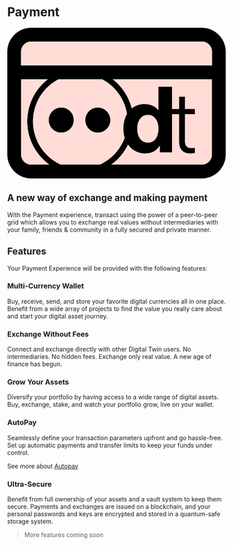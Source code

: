 # Payment 

![](img/dt_payment.png ":size=700x")

## A new way of exchange and making payment 

With the Payment experience, transact using the power of a peer-to-peer grid which allows you to exchange real values without intermediaries with your family, friends & community in a fully secured and private manner.  

## Features

Your Payment Experience will be provided with the following features:

### Multi-Currency Wallet  
Buy, receive, send, and store your favorite digital currencies all in one place. Benefit from a wide array of projects to find the value you really care about and start your digital asset journey. 

### Exchange Without Fees

Connect and exchange directly with other Digital Twin users. No intermediaries. No hidden fees. Exchange only real value. A new age of finance has begun.

### Grow Your Assets

Diversify your portfolio by having access to a wide range of digital assets. Buy, exchange, stake, and watch your portfolio grow, live on your wallet.

### AutoPay

Seamlessly define your transaction parameters upfront and go hassle-free. Set up automatic payments and transfer limits to keep your funds under control. 

See more about [Autopay](autopay)

### Ultra-Secure

Benefit from full ownership of your assets and a vault system to keep them secure. Payments and exchanges are issued on a blockchain, and your personal passwords and keys are encrypted and stored in a quantum-safe storage system.

> More features coming soon